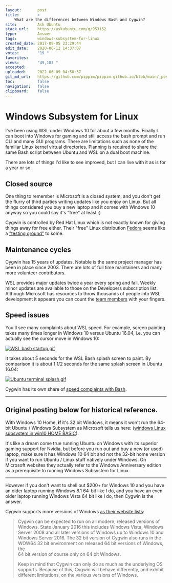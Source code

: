 ```yaml
---
layout:       post
title:        >
    What are the differences between Windows Bash and Cygwin?
site:         Ask Ubuntu
stack_url:    https://askubuntu.com/q/953152
type:         Answer
tags:         windows-subsystem-for-linux
created_date: 2017-09-05 23:29:44
edit_date:    2020-06-12 14:37:07
votes:        "19 "
favorites:    
views:        "49,183 "
accepted:     
uploaded:     2022-06-09 04:50:37
git_md_url:   https://github.com/pippim/pippim.github.io/blob/main/_posts/2017/2017-09-05-What-are-the-differences-between-Windows-Bash-and-Cygwin_.md
toc:          false
navigation:   false
clipboard:    false
---
```


# Windows Subsystem for Linux

I've been using WSL under Windows 10 for about a few months. Finally I can boot into Windows for gaming and still access the bash prompt and run CLI and many GUI programs. There are limitations such as none of the familiar Linux kernel virtual directories. Planning is required to share the same Bash script between Ubuntu and WSL on a dual boot machine.

There are lots of things I'd like to see improved, but I can live with it as is for a year or so.

## Closed source

One thing to remember is Microsoft is a closed system, and you don't get the flurry of third parties writing updates like you enjoy on Linux. But all things considered you buy a new laptop and it comes with Windows 10 anyway so you could say it's "free" at least :)

Cygwin is controlled by Red Hat Linux which is not exactly known for giving things away for free either. Their "free" Linux distribution [Fedora][1] seems like a ["testing ground"][2] to some.

## Maintenance cycles

Cygwin has 15 years of updates. Notable is the same project manager has been in place since 2003. There are lots of full time maintainers and many more volunteer contributors.

WSL provides major updates twice a year every spring and fall. Weekly minor updates are available to those on the Developers subscription list. Although Microsoft has resources to throw thousands of people into WSL development it appears you can count the [team members][3] with your fingers.

## Speed issues

You'll see many complaints about WSL speed. For example, screen painting takes many times longer in Windows 10 versus Ubuntu 16.04, i.e. you can actually see the cursor move in Windows 10:

[![WSL bash startup.gif][4]][4]

It takes about 5 seconds for the WSL Bash splash screen to paint. By comparison it is about 1 1/2 seconds for the same splash screen in Ubuntu 16.04:

[![Ubuntu terminal splash.gif][5]][5]

Cygwin has its own share of [speed complaints with Bash][6].

----------

## Original posting below for historical reference.

With Windows 10 Home, **if** it's 32 bit Windows, it means it won't run the 64-bit Ubuntu / Windows Subsystem as Microsoft tells us here: ([windows Linux subsystem in win10 HOME BASIC][7]).

It's like a dream come true running Ubuntu on Windows with its superior gaming support for Nvidia, but before you run out and buy a new (or used) laptop, make sure it has Windows 10 64 bit and not the 32-bit home version if you want to run Ubuntu / Linux stuff natively under Windows. On Microsoft websites they actually refer to the Windows Anniversary edition as a prerequisite to running Windows Subsystem for Linux.

----------

However if you don't want to shell out $200+ for Windows 10 and you have an older laptop running Windows 8.1 64-bit like I do, and you have an even older laptop running Windows Vista 64 bit like I do, then Cygwin is the answer.

Cygwin supports more versions of Windows [as their website lists][8]:

> Cygwin can be expected to run on all modern, released versions of  
> Windows. State January 2016 this includes Windows Vista, Windows  
> Server 2008 and all later versions of Windows up to Windows 10 and  
> Windows Server 2016. The 32 bit version of Cygwin also runs in the  
> WOW64 32 bit environment on released 64 bit versions of Windows, the  
> 64 bit version of course only on 64 bit Windows.  
>  
> Keep in mind that Cygwin can only do as much as the underlying OS  
> supports. Because of this, Cygwin will behave differently, and exhibit  
> different limitations, on the various versions of Windows.  

  [1]: http://en.wikipedia.org/wiki/Fedora_%28operating_system%29
  [2]: http://www.tuxmachines.org/node/106669
  [3]: https://blogs.msdn.microsoft.com/commandline/2017/10/12/wsl-console-team-changes/
  [4]: https://i.stack.imgur.com/09Ycq.gif
  [5]: https://i.stack.imgur.com/pH9F1.gif
  [6]: https://stackoverflow.com/questions/2512892/how-to-speed-up-cygwin?utm_medium=organic&utm_source=google_rich_qa&utm_campaign=google_rich_qa
  [7]: https://answers.microsoft.com/en-us/windows/forum/windows_10-other_settings/can-we-get-windows-linux-subsystem-in-win10-home/ba93f9ac-25de-4dc6-9652-c63b3a26e0a8?auth=1
  [8]: https://cygwin.com/faq/faq.html#faq.what.supported

